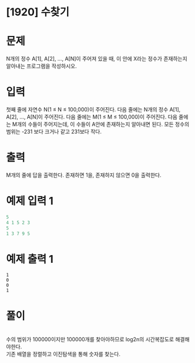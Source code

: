 # [1920] 수찾기  

# 문제
N개의 정수 A[1], A[2], …, A[N]이 주어져 있을 때, 이 안에 X라는 정수가 존재하는지 알아내는 프로그램을 작성하시오.

# 입력
첫째 줄에 자연수 N(1 ≤ N ≤ 100,000)이 주어진다. 다음 줄에는 N개의 정수 A[1], A[2], …, A[N]이 주어진다. 다음 줄에는 M(1 ≤ M ≤ 100,000)이 주어진다. 다음 줄에는 M개의 수들이 주어지는데, 이 수들이 A안에 존재하는지 알아내면 된다. 모든 정수의 범위는 -231 보다 크거나 같고 231보다 작다.

# 출력
M개의 줄에 답을 출력한다. 존재하면 1을, 존재하지 않으면 0을 출력한다.

# 예제 입력 1
```python
5
4 1 5 2 3
5
1 3 7 9 5
```  

# 예제 출력 1
```python1
1
0
0
1
```

# 풀이
<br>
수의 범위가 100000이지만 100000개를 찾아야하므로 log2n의 시간복잡도로 해결해야한다.
<br>
기존 배열을 정렬하고 이진탐색을 통해 숫자를 찾는다.

